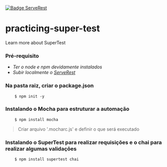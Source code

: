 [![Badge ServeRest](https://img.shields.io/badge/API-ServeRest-green)](https://github.com/ServeRest/ServeRest/)

# practicing-super-test
Learn more about SuperTest

### Pré-requisito

   - *Ter o node e npm devidamente instalados*
   - *Subir localmente o [ServeRest](https://github.com/ServeRest/ServeRest/)*

### Na pasta raiz, criar o package.json

```shell
	$ npm init -y
```

### Instalando o Mocha para estruturar a automação

```shell
	$ npm install mocha
```

> Criar arquivo '.mocharc.js' e definir o que será executado

### Instalando o SuperTest para realizar requisições e o chai para realizar algumas validações

```shell
	$ npm install supertest chai
```
